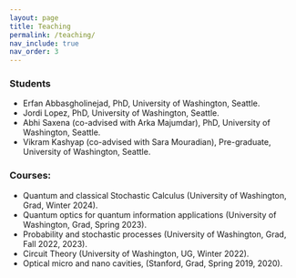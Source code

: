 ```yaml
---
layout: page
title: Teaching
permalink: /teaching/
nav_include: true
nav_order: 3
---
```



### Students
- Erfan Abbasgholinejad, PhD, University of Washington, Seattle.
- Jordi Lopez, PhD, University of Washington, Seattle.
- Abhi Saxena (co-advised with Arka Majumdar), PhD, University of Washington, Seattle.
- Vikram Kashyap (co-advised with Sara Mouradian), Pre-graduate, University of Washington, Seattle.

### Courses:
- Quantum and classical Stochastic Calculus (University of Washington, Grad, Winter 2024).
- Quantum optics for quantum information applications (University of Washington, Grad, Spring 2023).
- Probability and stochastic processes (University of Washington, Grad, Fall 2022, 2023).
- Circuit Theory (University of Washington, UG, Winter 2022).
- Optical micro and nano cavities, (Stanford, Grad, Spring 2019, 2020).
